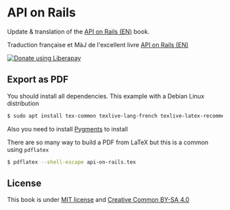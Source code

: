 # API on Rails

Update & translation of the [API on Rails (EN)](http://apionrails.icalialabs.com/book) book.

Traduction française  et MàJ de l'excellent livre [API on Rails (EN)](http://apionrails.icalialabs.com/book)

<noscript><a href="https://liberapay.com/alexandre_rousseau/donate"><img alt="Donate using Liberapay" src="https://liberapay.com/assets/widgets/donate.svg"></a></noscript>

## Export as PDF

You should install all dependencies. This example with a Debian Linux distribution

~~~bash
$ sudo apt install tex-common texlive-lang-french texlive-latex-recommended texlive-latex-extra texlive-publishers latexmk
~~~

Also you need to install [Pygments](http://pygments.org/) to install

There are so many way to build a PDF from LaTeX but this is a common using `pdflatex`

~~~bash
$ pdflatex --shell-escape api-on-rails.tex
~~~

## License

This book is under [MIT license](https://opensource.org/licenses/MIT) and [Creative Common BY-SA 4.0](https://creativecommons.org/licenses/by-sa/4.0/)
